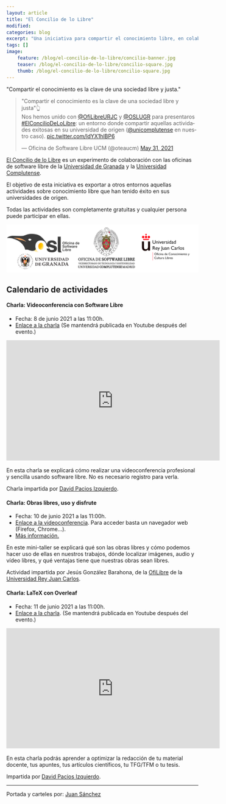 ```yaml
---
layout: article
title: "El Concilio de lo Libre"
modified:
categories: blog
excerpt: "Una iniciativa para compartir el conocimiento libre, en colaboración con las oficinas libres de la UGR y UCM."
tags: []
image:
    feature: /blog/el-concilio-de-lo-libre/concilio-banner.jpg
    teaser: /blog/el-concilio-de-lo-libre/concilio-square.jpg
    thumb: /blog/el-concilio-de-lo-libre/concilio-square.jpg
---
```


"Compartir el conocimiento es la clave de una sociedad libre y justa."

<blockquote class="twitter-tweet" data-dnt="true" data-theme="light"><p lang="es" dir="ltr">&quot;Compartir el conocimiento es la clave de una sociedad libre y justa&quot;👆<br>Nos hemos unido con <a href="https://twitter.com/OfiLibreURJC?ref_src=twsrc%5Etfw">@OfiLibreURJC</a> y <a href="https://twitter.com/OSLUGR?ref_src=twsrc%5Etfw">@OSLUGR</a> para presentaros <a href="https://twitter.com/hashtag/ElConcilioDeLoLibre?src=hash&amp;ref_src=twsrc%5Etfw">#ElConcilioDeLoLibre</a>: un entorno donde compartir aquellas actividades exitosas en su universidad de origen (<a href="https://twitter.com/unicomplutense?ref_src=twsrc%5Etfw">@unicomplutense</a> en nuestro caso). <a href="https://t.co/ldYX1hlBP6">pic.twitter.com/ldYX1hlBP6</a></p>&mdash; Oficina de Software Libre UCM (@oteaucm) <a href="https://twitter.com/oteaucm/status/1399279592087695362?ref_src=twsrc%5Etfw">May 31, 2021</a></blockquote> <script async src="https://platform.twitter.com/widgets.js" charset="utf-8"></script>

[El Concilio de lo Libre](https://twitter.com/hashtag/ElConcilioDeLoLibre?src=hashtag_click) es un experimento de colaboración con las oficinas de software libre de la [Universidad de Granada](https://osl.ugr.es/) y la [Universidad Complutense](ucm.es/oficina-de-software-libre/).

El objetivo de esta iniciativa es exportar a otros entornos aquellas actividades sobre conocimiento libre que han tenido éxito en sus universidades de origen.

Todas las actividades son completamente gratuitas y cualquier persona puede participar en ellas.

![Logos Oficinas Software Libre](../../images/blog/el-concilio-de-lo-libre/logos-3-oficinas.png)

## Calendario de actividades

#### Charla: Videoconferencia con Software Libre

- Fecha: 8 de junio 2021 a las 11:00h. 
- [Enlace a la charla](https://www.youtube.com/watch?v=YPVJpfTvvtY) (Se mantendrá publicada en Youtube después del evento.)

<iframe width="560" height="315" src="https://www.youtube.com/embed/YPVJpfTvvtY" title="YouTube video player" frameborder="0" allow="accelerometer; autoplay; clipboard-write; encrypted-media; gyroscope; picture-in-picture" allowfullscreen></iframe>

En esta charla se explicará cómo realizar una videoconferencia profesional y sencilla usando software libre. No es necesario registro para verla.

Charla impartida por [David Pacios Izquierdo](https://twitter.com/Semi_ingenieros).


#### Charla: Obras libres, uso y disfrute
- Fecha: 10 de junio 2021 a las 11:00h. 
- [Enlace a la videoconferencia](https://bbb.educar.encanarias.info/b/jes-i3l-d6m-2rr). Para acceder basta un navegador web (Firefox, Chrome…).
- [Más información.](https://ofilibre.gitlab.io/blog/trabajos-obras-libres-2/)

En este mini-taller se explicará qué son las obras libres y cómo podemos hacer uso de ellas en nuestros trabajos, dónde localizar imágenes, audio y vídeo libres, y qué ventajas tiene que nuestras obras sean libres.

Actividad impartida por Jesús González Barahona, de la [OfiLibre](https://ofilibre.gitlab.io/) de la [Universidad Rey Juan Carlos](https://urjc.es/).

#### Charla: LaTeX con Overleaf
- Fecha: 11 de junio 2021 a las 11:00h. 
- [Enlace a la charla](https://www.youtube.com/watch?v=GySOlqkKtDM). (Se mantendrá publicada en Youtube después del evento.)

<iframe width="560" height="315" src="https://www.youtube.com/embed/GySOlqkKtDM" title="YouTube video player" frameborder="0" allow="accelerometer; autoplay; clipboard-write; encrypted-media; gyroscope; picture-in-picture" allowfullscreen></iframe>

En esta charla podrás aprender a optimizar la redacción de tu material docente, tus apuntes, tus artículos científicos, tu TFG/TFM o tu tesis. 

Impartida por [David Pacios Izquierdo](https://twitter.com/Semi_ingenieros).


_______________________

Portada y carteles por: [Juan Sánchez](https://www.linkedin.com/in/juan-s%C3%A1nchez-rodr%C3%ADguez/)


